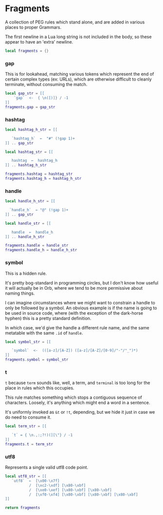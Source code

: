 # Fragments


  A collection of PEG rules which stand alone, and are added in various places
to proper Grammars.


The first newline in a Lua long string is not included in the body, so these
appear to have an 'extra' newline.

```lua
local fragments = {}
```
### gap

This is for lookahead, matching various tokens which represent the end of
certain complex types (ex: URLs), which are otherwise difficult to cleanly
terminate, without consuming the match.

```lua
local gap_str = [[
    `gap`  <-  { \n([)]} / -1
]]
fragments.gap = gap_str
```
### hashtag

```lua
local hashtag_h_str = [[

   `hashtag_h`  ←  "#" (!gap 1)+
]] .. gap_str

local hashtag_str = [[

   hashtag  ←  hashtag_h
]] .. hashtag_h_str

fragments.hashtag = hashtag_str
fragments.hashtag_h = hashtag_h_str
```
### handle

```lua
local handle_h_str = [[

  `handle_h`  ← "@" (!gap 1)+
]] .. gap_str

local handle_str = [[

   handle  ←  handle_h
]] .. handle_h_str

fragments.handle = handle_str
fragments.handle_h = handle_h_str
```
### symbol

This is a hidden rule.


It's pretty bog-standard in programming circles, but I don't know how useful
it will actually be in Orb, where we tend to be more permissive about naming
things.


I can imagine circumstances where we might want to constrain a handle to only
be followed by a symbol.  An obvious example is if the name is going to be
used in source code, where (with the exception of the dark-horse hyphen) this
is a pretty standard definition.


In which case, we'd give the handle a different rule name, and the same
metatable with the same ``.id`` of ``handle``.

```lua
local symbol_str = [[

   `symbol`  <-  (([a-z]/[A-Z]) ([a-z]/[A-Z]/[0-9]/"-"/"_")*)
]]
fragments.symbol = symbol_str
```
### t

``t`` because ``term`` sounds like, well, a term, and ``terminal`` is too long for
the place in rules which this occupies.


This rule matches something which stops a contiguous sequence of characters.
Loosely, it's anything which might end a word in a sentence.


It's uniformly invoked as ``&t`` or ``!t``, depending, but we hide it just in
case we do need to consume it.

```lua
local term_str = [[

   `t` = { \n.,:;?!)(][\"} / -1
]]
fragments.t = term_str
```
### utf8

Represents a single valid utf8 code point.

```lua
local utf8_str = [[
   `utf8`  ←  [\x00-\x7f]
           /  [\xc2-\xdf] [\x80-\xbf]
           /  [\xe0-\xef] [\x80-\xbf] [\x80-\xbf]
           /  [\xf0-\xf4] [\x80-\xbf] [\x80-\xbf] [\x80-\xbf]
]]
```
```lua
return fragments
```
